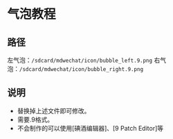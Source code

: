 # 气泡教程

## 路径
左气泡：`/sdcard/mdwechat/icon/bubble_left.9.png`
右气泡：`/sdcard/mdwechat/icon/bubble_right.9.png`

## 说明
- 替换掉上述文件即可修改。
- 需要.9格式。
- 不会制作的可以使用[碘酒编辑器]、[9 Patch Editor]等
